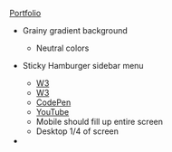 [Portfolio](ayola.codes)

- Grainy gradient background
  - Neutral colors
- Sticky Hamburger sidebar menu

  - [W3](https://www.w3schools.com/howto/howto_js_collapse_sidebar.asp)
  - [W3](https://www.w3schools.com/howto/howto_js_collapse_sidepanel.asp)
  - [CodePen](https://codepen.io/erikterwan/pen/EVzeRP)
  - [YouTube](https://www.youtube.com/watch?v=xmrfj5qrXAw)
  - Mobile should fill up entire screen
  - Desktop 1/4 of screen

- 
